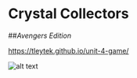 # Crystal Collectors

##_Avengers Edition_

https://tleytek.github.io/unit-4-game/

![alt text](assets/images/webpage-image.png "website image")
